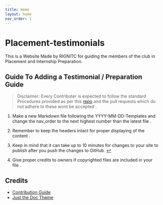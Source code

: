 ```yaml
---
title: Home
layout: home
nav_order: 1
---
```

# Placement-testimonials
This is a Website Made by RIGNITC for guiding the members of the club in Placement and Internship Preparation.

<!-- ## Recent Posts


{% for post in site.posts limit:5 %}
  - [{{ post.title }}]({{ post.url }})
{% endfor %} -->

## Guide To Adding a Testimonial / Preparation Guide

> Disclaimer: Every Contributer is expected to follow the standard Procedures provided as per this [repo](https://github.com/firstcontributions/first-contributions) and the pull requests which do not adhere to these wont be accepted .

1. Make a new  Markdown file following the YYYY-MM-DD-Templates and change the nav_order to the next highest number than the latest file .

2. Remember to keep the headers intact for proper displaying of the content .

3. Keep in mind that it can take up to 10 minutes for changes to your site to publish after you push the changes to GitHub. [↩](https://docs.github.com/en/pages/setting-up-a-github-pages-site-with-jekyll/creating-a-github-pages-site-with-jekyll#creating-your-site)


4. Give proper credits to owners if copyrighted files are included in your file .


## Credits
- [Contribution Guide](https://github.com/firstcontributions)
- [Just the Doc Theme](https://github.com/just-the-docs/just-the-docs)


